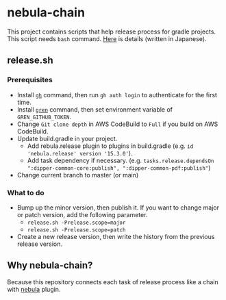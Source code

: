 # nebula-chain
This project contains scripts that help release process for gradle projects.  This script needs `bash` command.
[Here](https://qiita.com/kazntree/items/5738f5e91be89c7033b1) is details (written in Japanese).

## release.sh
### Prerequisites

- Install [`gh`](https://github.com/cli/cli#installation) command, then run `gh auth login` to authenticate for the first time.
- Install [`gren`](https://www.npmjs.com/package/gren-release-notes) command, then set environment variable of `GREN_GITHUB_TOKEN`.
- Change `Git clone depth` in AWS CodeBuild to `Full` if you build on AWS CodeBuild.
- Update build.gradle in your project.
  - Add rebula.release plugin to plugins in build.gradle (e.g. `id 'nebula.release' version '15.3.0'`).
  - Add task dependency if necessary. (e.g. `tasks.release.dependsOn ":dipper-common-core:publish", ":dipper-common-pdf:publish"`)
- Change current branch to master (or main)

### What to do
- Bump up the minor version, then publish it.  If you want to change major or patch version, add the following parameter.
  - `release.sh -Prelease.scope=major`
  - `release.sh -Prelease.scope=patch`
- Create a new release version, then write the history from the previous release version.

## Why nebula-chain?
Because this repository connects each task of release process like a chain with [nebula](https://github.com/nebula-plugins/nebula-release-plugin) plugin.
